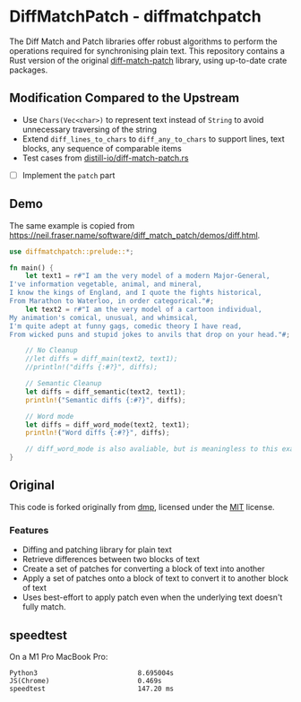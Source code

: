 # DiffMatchPatch - diffmatchpatch

The Diff Match and Patch libraries offer robust algorithms to perform the operations required for synchronising plain text. This repository contains a Rust version of the original [diff-match-patch](https://github.com/google/diff-match-patch) library, using up-to-date crate packages.

## Modification Compared to the Upstream

- Use `Chars(Vec<char>)` to represent text instead of `String` to avoid unnecessary traversing of the string
- Extend `diff_lines_to_chars` to `diff_any_to_chars` to support lines, text blocks, any sequence of comparable items
- Test cases from [distill-io/diff-match-patch.rs](https://github.com/distill-io/diff-match-patch.rs)
- [ ] Implement the `patch` part

## Demo

The same example is copied from <https://neil.fraser.name/software/diff_match_patch/demos/diff.html>.

```rust
use diffmatchpatch::prelude::*;

fn main() {
    let text1 = r#"I am the very model of a modern Major-General,
I've information vegetable, animal, and mineral,
I know the kings of England, and I quote the fights historical,
From Marathon to Waterloo, in order categorical."#;
    let text2 = r#"I am the very model of a cartoon individual,
My animation's comical, unusual, and whimsical,
I'm quite adept at funny gags, comedic theory I have read,
From wicked puns and stupid jokes to anvils that drop on your head."#;

    // No Cleanup
    //let diffs = diff_main(text2, text1);
    //println!("diffs {:#?}", diffs);

    // Semantic Cleanup
    let diffs = diff_semantic(text2, text1);
    println!("Semantic diffs {:#?}", diffs);

    // Word mode
    let diffs = diff_word_mode(text2, text1);
    println!("Word diffs {:#?}", diffs);

    // diff_word_mode is also avaliable, but is meaningless to this example
}
```

## Original

This code is forked originally from [dmp](https://github.com/surrealdb/dmp), licensed under the [MIT](https://choosealicense.com/licenses/mit/) license.

### Features

- Diffing and patching library for plain text
- Retrieve differences between two blocks of text
- Create a set of patches for converting a block of text into another
- Apply a set of patches onto a block of text to convert it to another block of text
- Uses best-effort to apply patch even when the underlying text doesn't fully match.

## speedtest

On a M1 Pro MacBook Pro:

```text
Python3                         8.695004s
JS(Chrome)                      0.469s
speedtest                       147.20 ms
```
